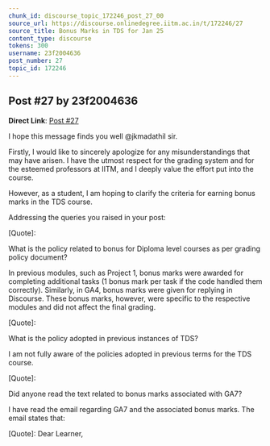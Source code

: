 ```yaml
---
chunk_id: discourse_topic_172246_post_27_00
source_url: https://discourse.onlinedegree.iitm.ac.in/t/172246/27
source_title: Bonus Marks in TDS for Jan 25
content_type: discourse
tokens: 300
username: 23f2004636
post_number: 27
topic_id: 172246
---
```


## Post #27 by 23f2004636

**Direct Link**: [Post #27](https://discourse.onlinedegree.iitm.ac.in/t/172246/27)

I hope this message finds you well @jkmadathil sir.

Firstly, I would like to sincerely apologize for any misunderstandings that may have arisen. I have the utmost respect for the grading system and for the esteemed professors at IITM, and I deeply value the effort put into the course.

However, as a student, I am hoping to clarify the criteria for earning bonus marks in the TDS course.

Addressing the queries you raised in your post:

[Quote]:

What is the policy related to bonus for Diploma level courses as per grading policy document?

In previous modules, such as Project 1, bonus marks were awarded for completing additional tasks (1 bonus mark per task if the code handled them correctly). Similarly, in GA4, bonus marks were given for replying in Discourse. These bonus marks, however, were specific to the respective modules and did not affect the final grading.

[Quote]:

What is the policy adopted in previous instances of TDS?

I am not fully aware of the policies adopted in previous terms for the TDS course.

[Quote]:

Did anyone read the text related to bonus marks associated with GA7?

I have read the email regarding GA7 and the associated bonus marks. The email states that:

[Quote]: 
Dear Learner,

